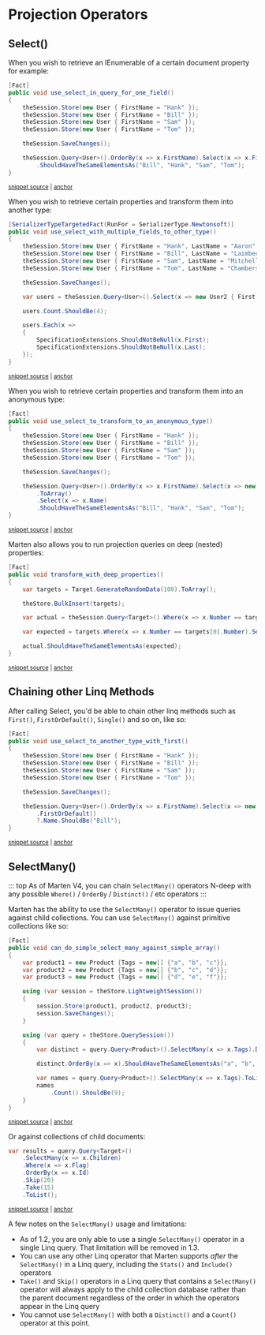 # Projection Operators

## Select()

When you wish to retrieve an IEnumerable of a certain document property for example:

<!-- snippet: sample_one_field_projection -->
<a id='snippet-sample_one_field_projection'></a>
```cs
[Fact]
public void use_select_in_query_for_one_field()
{
    theSession.Store(new User { FirstName = "Hank" });
    theSession.Store(new User { FirstName = "Bill" });
    theSession.Store(new User { FirstName = "Sam" });
    theSession.Store(new User { FirstName = "Tom" });

    theSession.SaveChanges();

    theSession.Query<User>().OrderBy(x => x.FirstName).Select(x => x.FirstName)
        .ShouldHaveTheSameElementsAs("Bill", "Hank", "Sam", "Tom");
}
```
<sup><a href='https://github.com/JasperFx/marten/blob/master/src/LinqTests/invoking_query_with_select_Tests.cs#L16-L31' title='Snippet source file'>snippet source</a> | <a href='#snippet-sample_one_field_projection' title='Start of snippet'>anchor</a></sup>
<!-- endSnippet -->

When you wish to retrieve certain properties and transform them into another type:

<!-- snippet: sample_other_type_projection -->
<a id='snippet-sample_other_type_projection'></a>
```cs
[SerializerTypeTargetedFact(RunFor = SerializerType.Newtonsoft)]
public void use_select_with_multiple_fields_to_other_type()
{
    theSession.Store(new User { FirstName = "Hank", LastName = "Aaron" });
    theSession.Store(new User { FirstName = "Bill", LastName = "Laimbeer" });
    theSession.Store(new User { FirstName = "Sam", LastName = "Mitchell" });
    theSession.Store(new User { FirstName = "Tom", LastName = "Chambers" });

    theSession.SaveChanges();

    var users = theSession.Query<User>().Select(x => new User2 { First = x.FirstName, Last = x.LastName }).ToList();

    users.Count.ShouldBe(4);

    users.Each(x =>
    {
        SpecificationExtensions.ShouldNotBeNull(x.First);
        SpecificationExtensions.ShouldNotBeNull(x.Last);
    });
}
```
<sup><a href='https://github.com/JasperFx/marten/blob/master/src/LinqTests/invoking_query_with_select_Tests.cs#L190-L212' title='Snippet source file'>snippet source</a> | <a href='#snippet-sample_other_type_projection' title='Start of snippet'>anchor</a></sup>
<!-- endSnippet -->

When you wish to retrieve certain properties and transform them into an anonymous type:

<!-- snippet: sample_anonymous_type_projection -->
<a id='snippet-sample_anonymous_type_projection'></a>
```cs
[Fact]
public void use_select_to_transform_to_an_anonymous_type()
{
    theSession.Store(new User { FirstName = "Hank" });
    theSession.Store(new User { FirstName = "Bill" });
    theSession.Store(new User { FirstName = "Sam" });
    theSession.Store(new User { FirstName = "Tom" });

    theSession.SaveChanges();

    theSession.Query<User>().OrderBy(x => x.FirstName).Select(x => new { Name = x.FirstName })
        .ToArray()
        .Select(x => x.Name)
        .ShouldHaveTheSameElementsAs("Bill", "Hank", "Sam", "Tom");
}
```
<sup><a href='https://github.com/JasperFx/marten/blob/master/src/LinqTests/invoking_query_with_select_Tests.cs#L150-L167' title='Snippet source file'>snippet source</a> | <a href='#snippet-sample_anonymous_type_projection' title='Start of snippet'>anchor</a></sup>
<!-- endSnippet -->

Marten also allows you to run projection queries on deep (nested) properties:

<!-- snippet: sample_deep_properties_projection -->
<a id='snippet-sample_deep_properties_projection'></a>
```cs
[Fact]
public void transform_with_deep_properties()
{
    var targets = Target.GenerateRandomData(100).ToArray();

    theStore.BulkInsert(targets);

    var actual = theSession.Query<Target>().Where(x => x.Number == targets[0].Number).Select(x => x.Inner.Number).ToList().Distinct();

    var expected = targets.Where(x => x.Number == targets[0].Number).Select(x => x.Inner.Number).Distinct();

    actual.ShouldHaveTheSameElementsAs(expected);
}
```
<sup><a href='https://github.com/JasperFx/marten/blob/master/src/LinqTests/invoking_query_with_select_Tests.cs#L302-L317' title='Snippet source file'>snippet source</a> | <a href='#snippet-sample_deep_properties_projection' title='Start of snippet'>anchor</a></sup>
<!-- endSnippet -->

## Chaining other Linq Methods

After calling Select, you'd be able to chain other linq methods such as `First()`, `FirstOrDefault()`, `Single()` and so on, like so:

<!-- snippet: sample_get_first_projection -->
<a id='snippet-sample_get_first_projection'></a>
```cs
[Fact]
public void use_select_to_another_type_with_first()
{
    theSession.Store(new User { FirstName = "Hank" });
    theSession.Store(new User { FirstName = "Bill" });
    theSession.Store(new User { FirstName = "Sam" });
    theSession.Store(new User { FirstName = "Tom" });

    theSession.SaveChanges();

    theSession.Query<User>().OrderBy(x => x.FirstName).Select(x => new UserName { Name = x.FirstName })
        .FirstOrDefault()
        ?.Name.ShouldBe("Bill");
}
```
<sup><a href='https://github.com/JasperFx/marten/blob/master/src/LinqTests/invoking_query_with_select_Tests.cs#L78-L94' title='Snippet source file'>snippet source</a> | <a href='#snippet-sample_get_first_projection' title='Start of snippet'>anchor</a></sup>
<!-- endSnippet -->

## SelectMany()

::: top
As of Marten V4, you can chain `SelectMany()` operators N-deep with any possible `Where()` / `OrderBy` / `Distinct()` / etc
operators
:::

Marten has the ability to use the `SelectMany()` operator to issue queries against child collections. You can use
`SelectMany()` against primitive collections like so:

<!-- snippet: sample_can_do_simple_select_many_against_simple_array -->
<a id='snippet-sample_can_do_simple_select_many_against_simple_array'></a>
```cs
[Fact]
public void can_do_simple_select_many_against_simple_array()
{
    var product1 = new Product {Tags = new[] {"a", "b", "c"}};
    var product2 = new Product {Tags = new[] {"b", "c", "d"}};
    var product3 = new Product {Tags = new[] {"d", "e", "f"}};

    using (var session = theStore.LightweightSession())
    {
        session.Store(product1, product2, product3);
        session.SaveChanges();
    }

    using (var query = theStore.QuerySession())
    {
        var distinct = query.Query<Product>().SelectMany(x => x.Tags).Distinct().ToList();

        distinct.OrderBy(x => x).ShouldHaveTheSameElementsAs("a", "b", "c", "d", "e", "f");

        var names = query.Query<Product>().SelectMany(x => x.Tags).ToList();
        names
            .Count().ShouldBe(9);
    }
}
```
<sup><a href='https://github.com/JasperFx/marten/blob/master/src/LinqTests/query_with_select_many.cs#L21-L46' title='Snippet source file'>snippet source</a> | <a href='#snippet-sample_can_do_simple_select_many_against_simple_array' title='Start of snippet'>anchor</a></sup>
<!-- endSnippet -->

Or against collections of child documents:

<!-- snippet: sample_using-select-many -->
<a id='snippet-sample_using-select-many'></a>
```cs
var results = query.Query<Target>()
    .SelectMany(x => x.Children)
    .Where(x => x.Flag)
    .OrderBy(x => x.Id)
    .Skip(20)
    .Take(15)
    .ToList();
```
<sup><a href='https://github.com/JasperFx/marten/blob/master/src/LinqTests/query_with_select_many.cs#L385-L393' title='Snippet source file'>snippet source</a> | <a href='#snippet-sample_using-select-many' title='Start of snippet'>anchor</a></sup>
<!-- endSnippet -->

A few notes on the `SelectMany()` usage and limitations:

* As of 1.2, you are only able to use a single `SelectMany()` operator in a single Linq query. That limitation will be removed in 1.3.
* You can use any other Linq operator that Marten supports *after* the `SelectMany()` in a Linq query, including the `Stats()` and `Include()` operators
* `Take()` and `Skip()` operators in a Linq query that contains a `SelectMany()` operator will always apply to the child collection database
  rather than the parent document regardless of the order in which the operators appear in the Linq query
* You cannot use `SelectMany()` with both a `Distinct()` and a `Count()` operator at this point.
